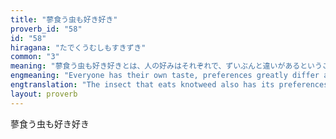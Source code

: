 ```yaml
---
title: "蓼食う虫も好き好き"
proverb_id: "58"
id: "58"
hiragana: "たでくうむしもすきずき"
common: "3"
meaning: "蓼食う虫も好き好きとは、人の好みはそれぞれで、ずいぶんと違いがあるということのたとえ。"
engmeaning: "Everyone has their own taste, preferences greatly differ among people."
engtranslation: "The insect that eats knotweed also has its preferences."
layout: proverb
---
```


蓼食う虫も好き好き
